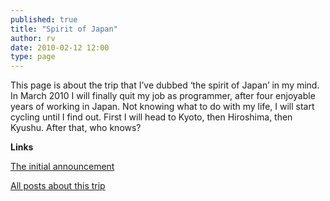 ```yaml
---
published: true
title: "Spirit of Japan"
author: rv
date: 2010-02-12 12:00
type: page
---
```

<p>
This page is about the trip that I’ve dubbed ‘the spirit of Japan’ in my mind. In March 2010 I will finally quit my job as programmer, after four enjoyable years of working in Japan. Not knowing what to do with my life, I will start cycling until I find out. First I will head to Kyoto, then Hiroshima, then Kyushu. After that, who knows?
</p>

<strong>Links</strong>

<p><a href="/blog/2010/02/09/i-quit-my-job-and-im-going-cycling-2/">The initial announcement</a></p>

<p><a href="/blog/category/spirit-of-japan/">All posts about this trip</a></p>
